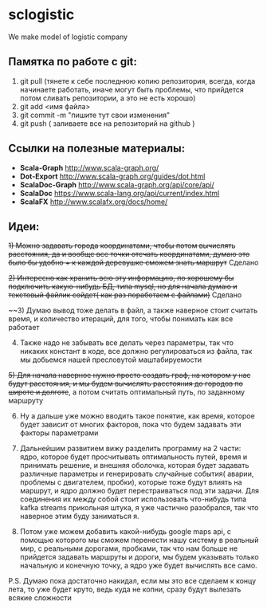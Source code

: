 # sclogistic
We make model of logistic company 


## Памятка по работе с git:

  1) git pull (тянете к себе последнюю копию репозитория, всегда, когда начинаете работать, иначе могут быть проблемы, что прийдется потом сливать репозитории, а это не есть хорошо) 
  2) git add <имя файла>
  2) git commit -m "пишите тут свои изменения"
  3) git push ( заливаете все на репозиторий на github )
  
  
## Ссылки на полезные материалы:
* **Scala-Graph** http://www.scala-graph.org/
* **Dot-Export** http://www.scala-graph.org/guides/dot.html
* **ScalaDoc-Graph** http://www.scala-graph.org/api/core/api/
* **ScalaDoc** https://www.scala-lang.org/api/current/index.html
* **ScalaFX** http://www.scalafx.org/docs/home/

## Идеи: 

~~1) Можно задавать города координатами, чтобы потом вычислять расстояния, да и вообще все точки отечать координатами, думаю это было бы удобно + к каждой деревушке сможем знать маршрут~~ Сделано

~~2) Интересно как хранить всю эту информацию, по хорошему бы подключить какую-нибудь БД, типа mysql, но для начала думаю и текстовый файлик сойдет( как раз поработаем с файлами)~~ Сделано

~~3) Думаю вывод тоже делать в файл, а также наверное стоит считать время, и количество итераций, для того, чтобы понимать как все работает

4) Также надо не забывать все делать через параметры, так что никаких констант в коде, все должно регулироваться из файла, так мы добьемся нашей пресловутой маштабируемости

~~5) Для начала наверное нужно просто создать граф, на котором у нас будут расстояния, и мы будем вычислять расстояния до городов по широте и долготе~~, а потом считать оптимальный путь, по заданному маршруту

6) Ну а дальше уже можно вводить такое понятие, как время, которое будет зависит от многих факторов, пока что будем задавать эти факторы параметрами

7) Дальнейшим развитием вижу разделить программу на 2 части: ядро, которое будет просчитывать оптимальность путей, время и принимать решение, и внешняя оболочка, которая будет задавать различные параметры и генерировать случайные события( аварии, проблемы с двигателем, пробки), которые тоже будут влиять на маршрут, и ядро должно будет перестраиваться под эти задачи. Для соединения их между собой стоит использовать что-нибудь типа kafka streams прикольная штука, я уже частично разобрался, так что наверное этим буду заниматься я. 

8) Потом уже можем добавить какой-нибудь google maps api, с помощью которого мы сможем перенести нашу систему в реальный мир, с реальными дорогами, пробками, так что нам больше не прийдется задавать маршруты и дороги, мы будем указывать только начальную и конечную точку, а ядро уже будет вычислять все само. 

P.S. Думаю пока достаточно накидал, если мы это все сделаем к концу лета, то уже будет круто, ведь куда не копни, сразу будут вылезать всякие сложности
